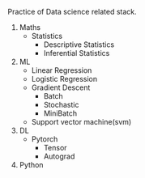 Practice of Data science related stack.
1) Maths
    - Statistics
        - Descriptive Statistics
        - Inferential Statistics
2) ML
    - Linear Regression
    - Logistic Regression
    - Gradient Descent
        - Batch
        - Stochastic
        - MiniBatch
    - Support vector machine(svm)
3) DL
    - Pytorch
        - Tensor
        - Autograd
3) Python

